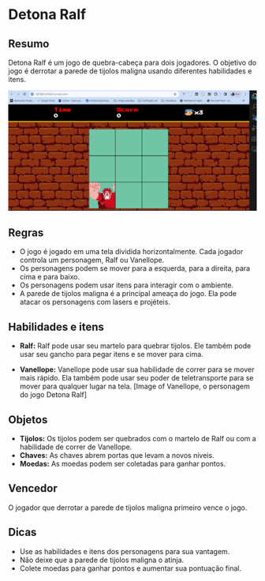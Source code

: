 # Detona Ralf

## Resumo

Detona Ralf é um jogo de quebra-cabeça para dois jogadores. O objetivo do jogo é derrotar a parede de tijolos maligna usando diferentes habilidades e itens.


![Detona Ralf](./docs/screen-game.png)

## Regras

* O jogo é jogado em uma tela dividida horizontalmente. Cada jogador controla um personagem, Ralf ou Vanellope.
* Os personagens podem se mover para a esquerda, para a direita, para cima e para baixo.
* Os personagens podem usar itens para interagir com o ambiente.
* A parede de tijolos maligna é a principal ameaça do jogo. Ela pode atacar os personagens com lasers e projéteis.

## Habilidades e itens

* **Ralf:** Ralf pode usar seu martelo para quebrar tijolos. Ele também pode usar seu gancho para pegar itens e se mover para cima.
 
* **Vanellope:** Vanellope pode usar sua habilidade de correr para se mover mais rápido. Ela também pode usar seu poder de teletransporte para se mover para qualquer lugar na tela.
[Image of Vanellope, o personagem do jogo Detona Ralf]

## Objetos

* **Tijolos:** Os tijolos podem ser quebrados com o martelo de Ralf ou com a habilidade de correr de Vanellope.
* **Chaves:** As chaves abrem portas que levam a novos níveis.
* **Moedas:** As moedas podem ser coletadas para ganhar pontos.

## Vencedor

O jogador que derrotar a parede de tijolos maligna primeiro vence o jogo.

## Dicas

* Use as habilidades e itens dos personagens para sua vantagem.
* Não deixe que a parede de tijolos maligna o atinja.
* Colete moedas para ganhar pontos e aumentar sua pontuação final.
